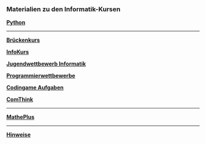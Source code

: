 ### Materialien zu den Informatik-Kursen


**[Python](https://github.com/ktheu/PythonLernen)**

---

**[Brückenkurs](https://github.com/ktheu/Brueckenkurs/blob/main/README.md)**

**[InfoKurs](https://github.com/ktheu/InfoKurs/blob/gh-pages/README.md)**

**[Jugendwettbewerb Informatik](https://ktheu.github.io/jwinf/)**

**[Programmierwettbewerbe](https://github.com/ktheu/Programmierwettbewerbe#readme)**

**[Codingame Aufgaben](https://github.com/ktheu/InfoKurs/blob/gh-pages/Codingame/codingame.md)**

**[ComThink](https://github.com/ktheu/comThink)**

---

**[MathePlus](https://ktheu.github.io/MathePlus/)**

---

**[Hinweise](https://github.com/ktheu/InfoKurs/blob/gh-pages/hinweise.md)**



